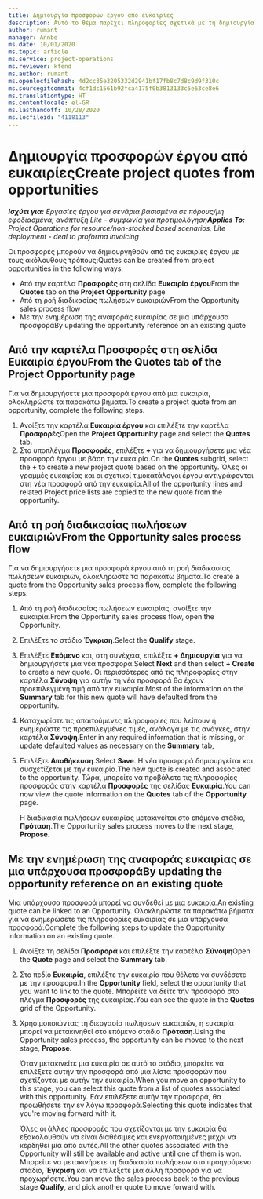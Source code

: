 ```yaml
---
title: Δημιουργία προσφορών έργου από ευκαιρίες
description: Αυτό το θέμα παρέχει πληροφορίες σχετικά με τη δημιουργία μιας προσφοράς έργου από μια ευκαιρία.
author: rumant
manager: Annbe
ms.date: 10/01/2020
ms.topic: article
ms.service: project-operations
ms.reviewer: kfend
ms.author: rumant
ms.openlocfilehash: 4d2cc35e3205332d2941bf17fb8c7d8c9d9f310c
ms.sourcegitcommit: 4cf1dc1561b92fca4175f0b3813133c5e63ce8e6
ms.translationtype: HT
ms.contentlocale: el-GR
ms.lasthandoff: 10/28/2020
ms.locfileid: "4118113"
---
```

# <a name="create-project-quotes-from-opportunities"></a><span data-ttu-id="cfc85-103">Δημιουργία προσφορών έργου από ευκαιρίες</span><span class="sxs-lookup"><span data-stu-id="cfc85-103">Create project quotes from opportunities</span></span>

<span data-ttu-id="cfc85-104">_**Ισχύει για:** Εργασίες έργου για σενάρια βασισμένα σε πόρους/μη εφοδιασμένα, ανάπτυξη Lite - συμφωνία για προτιμολόγηση_</span><span class="sxs-lookup"><span data-stu-id="cfc85-104">_**Applies To:** Project Operations for resource/non-stocked based scenarios, Lite deployment - deal to proforma invoicing_</span></span>

<span data-ttu-id="cfc85-105">Οι προσφορές μπορούν να δημιουργηθούν από τις ευκαιρίες έργου με τους ακόλουθους τρόπους:</span><span class="sxs-lookup"><span data-stu-id="cfc85-105">Quotes can be created from project opportunities in the following ways:</span></span>

- <span data-ttu-id="cfc85-106">Από την καρτέλα **Προσφορές** στη σελίδα **Ευκαιρία έργου**</span><span class="sxs-lookup"><span data-stu-id="cfc85-106">From the **Quotes** tab on the **Project Opportunity** page</span></span>
- <span data-ttu-id="cfc85-107">Από τη ροή διαδικασίας πωλήσεων ευκαιριών</span><span class="sxs-lookup"><span data-stu-id="cfc85-107">From the Opportunity sales process flow</span></span>
- <span data-ttu-id="cfc85-108">Με την ενημέρωση της αναφοράς ευκαιρίας σε μια υπάρχουσα προσφορά</span><span class="sxs-lookup"><span data-stu-id="cfc85-108">By updating the opportunity reference on an existing quote</span></span>

## <a name="from-the-quotes-tab-of-the-project-opportunity-page"></a><span data-ttu-id="cfc85-109">Από την καρτέλα Προσφορές στη σελίδα Ευκαιρία έργου</span><span class="sxs-lookup"><span data-stu-id="cfc85-109">From the Quotes tab of the Project Opportunity page</span></span>

<span data-ttu-id="cfc85-110">Για να δημιουργήσετε μια προσφορά έργου από μια ευκαιρία, ολοκληρώστε τα παρακάτω βήματα.</span><span class="sxs-lookup"><span data-stu-id="cfc85-110">To create a project quote from an opportunity, complete the following steps.</span></span>

1. <span data-ttu-id="cfc85-111">Ανοίξτε την καρτέλα **Ευκαιρία έργου** και επιλέξτε την καρτέλα **Προσφορές**</span><span class="sxs-lookup"><span data-stu-id="cfc85-111">Open the **Project Opportunity** page and select the **Quotes** tab.</span></span> 
2. <span data-ttu-id="cfc85-112">Στο υποπλέγμα **Προσφορές**, επιλέξτε **+** για να δημιουργήσετε μια νέα προσφορά έργου με βάση την ευκαιρία.</span><span class="sxs-lookup"><span data-stu-id="cfc85-112">On the **Quotes** subgrid, select the **+** to create a new project quote based on the opportunity.</span></span> <span data-ttu-id="cfc85-113">Όλες οι γραμμές ευκαιρίας και οι σχετικοί τιμοκατάλογοι έργου αντιγράφονται στη νέα προσφορά από την ευκαιρία.</span><span class="sxs-lookup"><span data-stu-id="cfc85-113">All of the opportunity lines and related Project price lists are copied to the new quote from the opportunity.</span></span>

## <a name="from-the-opportunity-sales-process-flow"></a><span data-ttu-id="cfc85-114">Από τη ροή διαδικασίας πωλήσεων ευκαιριών</span><span class="sxs-lookup"><span data-stu-id="cfc85-114">From the Opportunity sales process flow</span></span>

<span data-ttu-id="cfc85-115">Για να δημιουργήσετε μια προσφορά έργου από τη ροή διαδικασίας πωλήσεων ευκαιριών, ολοκληρώστε τα παρακάτω βήματα.</span><span class="sxs-lookup"><span data-stu-id="cfc85-115">To create a quote from the Opportunity sales process flow, complete the following steps.</span></span>

1. <span data-ttu-id="cfc85-116">Από τη ροή διαδικασίας πωλήσεων ευκαιρίας, ανοίξτε την ευκαιρία.</span><span class="sxs-lookup"><span data-stu-id="cfc85-116">From the Opportunity sales process flow, open the Opportunity.</span></span>
2. <span data-ttu-id="cfc85-117">Επιλέξτε το στάδιο **Έγκριση**.</span><span class="sxs-lookup"><span data-stu-id="cfc85-117">Select the **Qualify** stage.</span></span> 
3. <span data-ttu-id="cfc85-118">Επιλέξτε **Επόμενο** και, στη συνέχεια, επιλέξτε **+ Δημιουργία** για να δημιουργήσετε μια νέα προσφορά.</span><span class="sxs-lookup"><span data-stu-id="cfc85-118">Select **Next** and then select **+ Create** to create a new quote.</span></span> <span data-ttu-id="cfc85-119">Οι περισσότερες από τις πληροφορίες στην καρτέλα **Σύνοψη** για αυτήν τη νέα προσφορά θα έχουν προεπιλεγμένη τιμή από την ευκαιρία.</span><span class="sxs-lookup"><span data-stu-id="cfc85-119">Most of the information on the **Summary** tab for this new quote will have defaulted from the opportunity.</span></span> 
4. <span data-ttu-id="cfc85-120">Καταχωρίστε τις απαιτούμενες πληροφορίες που λείπουν ή ενημερώστε τις προεπιλεγμένες τιμές, ανάλογα με τις ανάγκες, στην καρτέλα **Σύνοψη**.</span><span class="sxs-lookup"><span data-stu-id="cfc85-120">Enter in any required information that is missing, or update defaulted values as necessary on the **Summary** tab,</span></span>
5. <span data-ttu-id="cfc85-121">Επιλέξτε **Αποθήκευση**.</span><span class="sxs-lookup"><span data-stu-id="cfc85-121">Select **Save**.</span></span> <span data-ttu-id="cfc85-122">Η νέα προσφορά δημιουργείται και συσχετίζεται με την ευκαιρία.</span><span class="sxs-lookup"><span data-stu-id="cfc85-122">The new quote is created and associated to the opportunity.</span></span> <span data-ttu-id="cfc85-123">Τώρα, μπορείτε να προβάλετε τις πληροφορίες προσφοράς στην καρτέλα **Προσφορές** της σελίδας **Ευκαιρία**.</span><span class="sxs-lookup"><span data-stu-id="cfc85-123">You can now view the quote information on the **Quotes** tab of the **Opportunity** page.</span></span> 

   <span data-ttu-id="cfc85-124">Η διαδικασία πωλήσεων ευκαιρίας μετακινείται στο επόμενο στάδιο, **Πρόταση**.</span><span class="sxs-lookup"><span data-stu-id="cfc85-124">The Opportunity sales process moves to the next stage, **Propose**.</span></span>


## <a name="by-updating-the-opportunity-reference-on-an-existing-quote"></a><span data-ttu-id="cfc85-125">Με την ενημέρωση της αναφοράς ευκαιρίας σε μια υπάρχουσα προσφορά</span><span class="sxs-lookup"><span data-stu-id="cfc85-125">By updating the opportunity reference on an existing quote</span></span>

<span data-ttu-id="cfc85-126">Μια υπάρχουσα προσφορά μπορεί να συνδεθεί με μια ευκαιρία.</span><span class="sxs-lookup"><span data-stu-id="cfc85-126">An existing quote can be linked to an Opportunity.</span></span> <span data-ttu-id="cfc85-127">Ολοκληρώστε τα παρακάτω βήματα για να ενημερώσετε τις πληροφορίες ευκαιρίας σε μια υπάρχουσα προσφορά.</span><span class="sxs-lookup"><span data-stu-id="cfc85-127">Complete the following steps to update the Opportunity information on an existing quote.</span></span>

1. <span data-ttu-id="cfc85-128">Ανοίξτε τη σελίδα **Προσφορά** και επιλέξτε την καρτέλα **Σύνοψη**</span><span class="sxs-lookup"><span data-stu-id="cfc85-128">Open the **Quote** page and select the **Summary** tab.</span></span>
2. <span data-ttu-id="cfc85-129">Στο πεδίο **Ευκαιρία**, επιλέξτε την ευκαιρία που θέλετε να συνδέσετε με την προσφορά.</span><span class="sxs-lookup"><span data-stu-id="cfc85-129">In the **Opportunity** field, select the opportunity that you want to link to the quote.</span></span> <span data-ttu-id="cfc85-130">Μπορείτε να δείτε την προσφορά στο πλέγμα **Προσφορές** της ευκαιρίας.</span><span class="sxs-lookup"><span data-stu-id="cfc85-130">You can see the quote in the **Quotes** grid of the Opportunity.</span></span> 
3. <span data-ttu-id="cfc85-131">Χρησιμοποιώντας τη διεργασία πωλήσεων ευκαιριών, η ευκαιρία μπορεί να μετακινηθεί στο επόμενο στάδιο **Πρόταση**.</span><span class="sxs-lookup"><span data-stu-id="cfc85-131">Using the Opportunity sales process, the opportunity can be moved to the next stage, **Propose**.</span></span> 

   <span data-ttu-id="cfc85-132">Όταν μετακινείτε μια ευκαιρία σε αυτό το στάδιο, μπορείτε να επιλέξετε αυτήν την προσφορά από μια λίστα προσφορών που σχετίζονται με αυτήν την ευκαιρία.</span><span class="sxs-lookup"><span data-stu-id="cfc85-132">When you move an opportunity to this stage, you can select this quote from a list of quotes associated with this opportunity.</span></span> <span data-ttu-id="cfc85-133">Εάν επιλέξετε αυτήν την προσφορά, θα προωθήσετε την εν λόγω προσφορά.</span><span class="sxs-lookup"><span data-stu-id="cfc85-133">Selecting this quote indicates that you're moving forward with it.</span></span>

   <span data-ttu-id="cfc85-134">Όλες οι άλλες προσφορές που σχετίζονται με την ευκαιρία θα εξακολουθούν να είναι διαθέσιμες και ενεργοποιημένες μέχρι να κερδηθεί μία από αυτές.</span><span class="sxs-lookup"><span data-stu-id="cfc85-134">All the other quotes associated with the Opportunity will still be available and active until one of them is won.</span></span> <span data-ttu-id="cfc85-135">Μπορείτε να μετακινήσετε τη διαδικασία πωλήσεων στο προηγούμενο στάδιο, **Έγκριση** και να επιλέξετε μια άλλη προσφορά για να προχωρήσετε.</span><span class="sxs-lookup"><span data-stu-id="cfc85-135">You can move the sales process back to the previous stage **Qualify**, and pick another quote to move forward with.</span></span>
